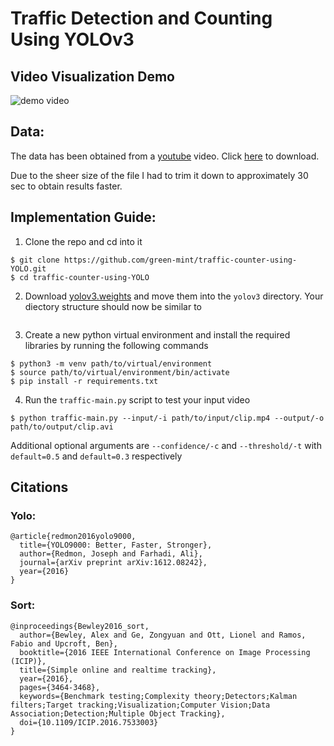 # Traffic Detection and Counting Using YOLOv3

## Video Visualization Demo

<img src="demo/traffic_counter.gif" alt="demo video">

## Data:
The data has been obtained from a [youtube](https://www.youtube.com/watch?v=wqctLW0Hb_0&ab_channel=AndreyNikishaev) video. Click [here](https://redirector.googlevideo.com/videoplayback?expire=1607124198&ei=hnDKX5WxMqHIkwa5wYHQBA&ip=168.235.107.39&id=o-ANc_KJWH0osf1q4RGFGy2x-o3onVGBKhVvC0JcnuUzlz&itag=18&source=youtube&requiressl=yes&mh=qV&mm=31%2C26&mn=sn-a5mlrnes%2Csn-nx57ynlz&ms=au%2Conr&mv=m&mvi=2&pl=23&initcwndbps=642500&vprv=1&mime=video%2Fmp4&ns=U7RoUrI5LAco3r3Sq8mMXZIF&gir=yes&clen=107741911&ratebypass=yes&dur=2048.092&lmt=1554143545151518&mt=1607102201&fvip=2&c=WEB&txp=5431432&n=UgKjijX5a5mBq3PDD&sparams=expire%2Cei%2Cip%2Cid%2Citag%2Csource%2Crequiressl%2Cvprv%2Cmime%2Cns%2Cgir%2Cclen%2Cratebypass%2Cdur%2Clmt&sig=AOq0QJ8wRAIgHCG8oY94d2YJ65gb1J_TJDvZVpdalTevgMB76Rk4xmsCIEpOYiXN423cISsX3ETanulzSS1lBnqbdPxJbakoA6NA&lsparams=mh%2Cmm%2Cmn%2Cms%2Cmv%2Cmvi%2Cpl%2Cinitcwndbps&lsig=AG3C_xAwRgIhAM-8C_8E_WauuIIHM-AWIpiKkC5_SpNSNxZPWfP50-6VAiEAqXOnIF2f6TA4D8W0u2XvF0BtpgbhIfLTHjTZV54VeSs%3D&title=Road+traffic+video+for+object+recognition) to download.

Due to the sheer size of the file I had to trim it down to approximately 30 sec to obtain results faster.

## Implementation Guide:

1. Clone the repo and cd into it
  ```
  $ git clone https://github.com/green-mint/traffic-counter-using-YOLO.git
  $ cd traffic-counter-using-YOLO
  ```
2. Download [yolov3.weights](https://www.dropbox.com/s/99mm7olr1ohtjbq/yolov3.weights?dl=0) and move them into the `yolov3` directory. Your diectory structure should now be similar to
```

```

3. Create a new python virtual environment and install the required libraries by running the following commands
  ```
  $ python3 -m venv path/to/virtual/environment
  $ source path/to/virtual/environment/bin/activate
  $ pip install -r requirements.txt
  ```

4. Run the `traffic-main.py` script to test your input video
  ```
  $ python traffic-main.py --input/-i path/to/input/clip.mp4 --output/-o path/to/output/clip.avi
  ```
  Additional optional arguments are `--confidence/-c` and `--threshold/-t` with `default=0.5` and `default=0.3` respectively

## Citations 
### Yolo:
```
@article{redmon2016yolo9000,
  title={YOLO9000: Better, Faster, Stronger},
  author={Redmon, Joseph and Farhadi, Ali},
  journal={arXiv preprint arXiv:1612.08242},
  year={2016}
}
```
### Sort:
```
@inproceedings{Bewley2016_sort,
  author={Bewley, Alex and Ge, Zongyuan and Ott, Lionel and Ramos, Fabio and Upcroft, Ben},
  booktitle={2016 IEEE International Conference on Image Processing (ICIP)},
  title={Simple online and realtime tracking},
  year={2016},
  pages={3464-3468},
  keywords={Benchmark testing;Complexity theory;Detectors;Kalman filters;Target tracking;Visualization;Computer Vision;Data Association;Detection;Multiple Object Tracking},
  doi={10.1109/ICIP.2016.7533003}
}
```
